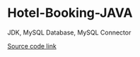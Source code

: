 # Hotel-Booking-JAVA
JDK, MySQL Database, MySQL Connector

[Source code link](https://p.ip.fi/aQvG)
